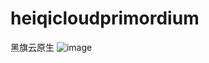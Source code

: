 # heiqicloudprimordium
黑旗云原生
![image](https://user-images.githubusercontent.com/49566554/192443925-7a7d66ad-97d9-44d8-9388-c9a2c9c06ef9.png)

